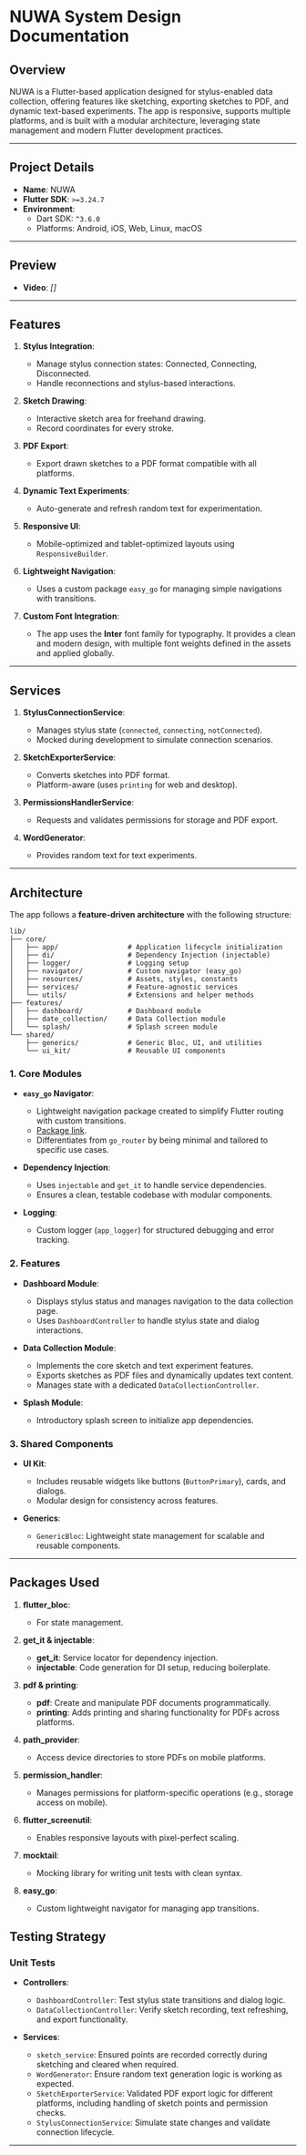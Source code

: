 # NUWA System Design Documentation

## Overview
NUWA is a Flutter-based application designed for stylus-enabled data collection, offering features like sketching, exporting sketches to PDF, and dynamic text-based experiments. The app is responsive, supports multiple platforms, and is built with a modular architecture, leveraging state management and modern Flutter development practices.

---

## Project Details
- **Name**: NUWA
- **Flutter SDK**: `>=3.24.7`
- **Environment**:
    - Dart SDK: `^3.6.0`
    - Platforms: Android, iOS, Web, Linux, macOS
---

## Preview
- **Video**: *[]*

---
## Features
1. **Stylus Integration**:
    - Manage stylus connection states: Connected, Connecting, Disconnected.
    - Handle reconnections and stylus-based interactions.

2. **Sketch Drawing**:
    - Interactive sketch area for freehand drawing.
    - Record coordinates for every stroke.

3. **PDF Export**:
    - Export drawn sketches to a PDF format compatible with all platforms.

4. **Dynamic Text Experiments**:
    - Auto-generate and refresh random text for experimentation.

5. **Responsive UI**:
    - Mobile-optimized and tablet-optimized layouts using `ResponsiveBuilder`.

6. **Lightweight Navigation**:
    - Uses a custom package `easy_go` for managing simple navigations with transitions.

7. **Custom Font Integration**:
    - The app uses the **Inter** font family for typography. It provides a clean and modern design, with multiple font weights defined in the assets and applied globally.

---
## Services
1. **StylusConnectionService**:
    - Manages stylus state (`connected`, `connecting`, `notConnected`).
    - Mocked during development to simulate connection scenarios.

2. **SketchExporterService**:
    - Converts sketches into PDF format.
    - Platform-aware (uses `printing` for web and desktop).

3. **PermissionsHandlerService**:
    - Requests and validates permissions for storage and PDF export.

4. **WordGenerator**:
    - Provides random text for text experiments.

---

## Architecture
The app follows a **feature-driven architecture** with the following structure:

```
lib/
├── core/
│   ├── app/                 # Application lifecycle initialization
│   ├── di/                  # Dependency Injection (injectable)
│   ├── logger/              # Logging setup
│   ├── navigator/           # Custom navigator (easy_go)
│   ├── resources/           # Assets, styles, constants
│   ├── services/            # Feature-agnostic services
│   └── utils/               # Extensions and helper methods
├── features/
│   ├── dashboard/           # Dashboard module
│   ├── date_collection/     # Data Collection module
│   └── splash/              # Splash screen module
└── shared/
    ├── generics/            # Generic Bloc, UI, and utilities
    └── ui_kit/              # Reusable UI components
```

### 1. Core Modules
- **`easy_go` Navigator**:
    - Lightweight navigation package created to simplify Flutter routing with custom transitions.
    - [Package link](https://pub.dev/packages/easy_go).
    - Differentiates from `go_router` by being minimal and tailored to specific use cases.

- **Dependency Injection**:
    - Uses `injectable` and `get_it` to handle service dependencies.
    - Ensures a clean, testable codebase with modular components.

- **Logging**:
    - Custom logger (`app_logger`) for structured debugging and error tracking.

### 2. Features
- **Dashboard Module**:
    - Displays stylus status and manages navigation to the data collection page.
    - Uses `DashboardController` to handle stylus state and dialog interactions.

- **Data Collection Module**:
    - Implements the core sketch and text experiment features.
    - Exports sketches as PDF files and dynamically updates text content.
    - Manages state with a dedicated `DataCollectionController`.

- **Splash Module**:
    - Introductory splash screen to initialize app dependencies.

### 3. Shared Components
- **UI Kit**:
    - Includes reusable widgets like buttons (`ButtonPrimary`), cards, and dialogs.
    - Modular design for consistency across features.

- **Generics**:
    - `GenericBloc`: Lightweight state management for scalable and reusable components.

---

## Packages Used
1. **flutter_bloc**:
    - For state management.

2. **get_it & injectable**:
    - **get_it**: Service locator for dependency injection.
    - **injectable**: Code generation for DI setup, reducing boilerplate.

3. **pdf & printing**:
    - **pdf**: Create and manipulate PDF documents programmatically.
    - **printing**: Adds printing and sharing functionality for PDFs across platforms.

4. **path_provider**:
    - Access device directories to store PDFs on mobile platforms.

5. **permission_handler**:
    - Manages permissions for platform-specific operations (e.g., storage access on mobile).

6. **flutter_screenutil**:
    - Enables responsive layouts with pixel-perfect scaling.

7. **mocktail**:
    - Mocking library for writing unit tests with clean syntax.

8. **easy_go**:
    - Custom lightweight navigator for managing app transitions.

## Testing Strategy
### Unit Tests
- **Controllers**:
    - `DashboardController`: Test stylus state transitions and dialog logic.
    - `DataCollectionController`: Verify sketch recording, text refreshing, and export functionality.

- **Services**:
    - `sketch_service`: Ensured points are recorded correctly during sketching and cleared when required.
    - `WordGenerator`: Ensure random text generation logic is working as expected.
    - `SketchExporterService`: Validated PDF export logic for different platforms, including handling of sketch points and permission checks.
    - `StylusConnectionService`: Simulate state changes and validate connection lifecycle.

--- 
